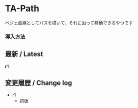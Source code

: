 # TA-Path

ベジェ曲線としてパスを描いて、それに沿って移動できるやつです


### [導入方法](https://github.com/nea-c/AviUtl-Scripts/blob/master/aviutl2/README.md)

## 最新 / Latest

**r1**


## 変更履歴 / Change log

- r1
    - 初版